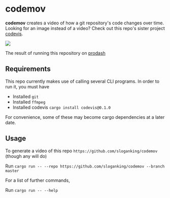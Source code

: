 # codemov
 
**codemov** creates a video of how a git repository's code changes over time. Looking for an image instead of a video? Check out this repo's sister project [codevis](https://github.com/sloganking/codevis).
 
![](./assets/prodash.gif)

The result of running this repository on [prodash](https://github.com/Byron/prodash)

## Requirements
This repo currently makes use of calling several CLI programs. In order to run it, you must have
- Installed `git`
- Installed `ffmpeg`
- Installed codevis `cargo install codevis@0.1.0`

For convenience, some of these may become cargo dependencies at a later date.

## Usage

To generate a video of this repo `https://github.com/sloganking/codemov` (though any will do)

Run `cargo run -- --repo https://github.com/sloganking/codemov --branch master`

For a list of further commands,

Run `cargo run -- --help`
